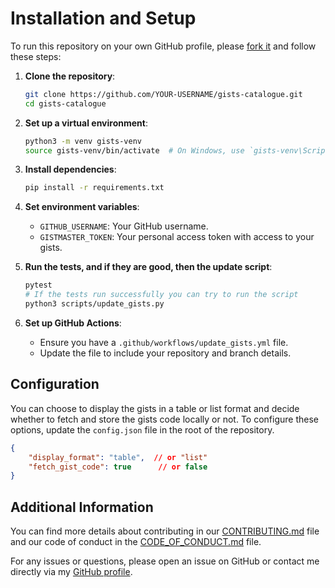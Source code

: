# Installation and Setup

To run this repository on your own GitHub profile, please [fork it](https://github.com/rjvitorino/gists-catalogue/fork) and follow these steps:

1. **Clone the repository**:

    ```bash
    git clone https://github.com/YOUR-USERNAME/gists-catalogue.git
    cd gists-catalogue
    ```

2. **Set up a virtual environment**:

    ```bash
    python3 -m venv gists-venv
    source gists-venv/bin/activate  # On Windows, use `gists-venv\Scripts\activate`
    ```

3. **Install dependencies**:

    ```bash
    pip install -r requirements.txt
    ```

4. **Set environment variables**:

    - `GITHUB_USERNAME`: Your GitHub username.
    - `GISTMASTER_TOKEN`: Your personal access token with access to your gists.

5. **Run the tests, and if they are good, then the update script**:

    ```bash
    pytest
    # If the tests run successfully you can try to run the script
    python3 scripts/update_gists.py
    ```

6. **Set up GitHub Actions**:

    - Ensure you have a `.github/workflows/update_gists.yml` file.
    - Update the file to include your repository and branch details.


## Configuration

You can choose to display the gists in a table or list format and decide whether to fetch and store the gists code locally or not.
To configure these options, update the `config.json` file in the root of the repository.

```json
{
    "display_format": "table",  // or "list"
    "fetch_gist_code": true      // or false
}
```

## Additional Information

You can find more details about contributing in our [CONTRIBUTING.md](CONTRIBUTING.md) file and our code of conduct in the [CODE_OF_CONDUCT.md](CODE_OF_CONDUCT.md) file.

For any issues or questions, please open an issue on GitHub or contact me directly via my [GitHub profile](https://github.com/rjvitorino).
